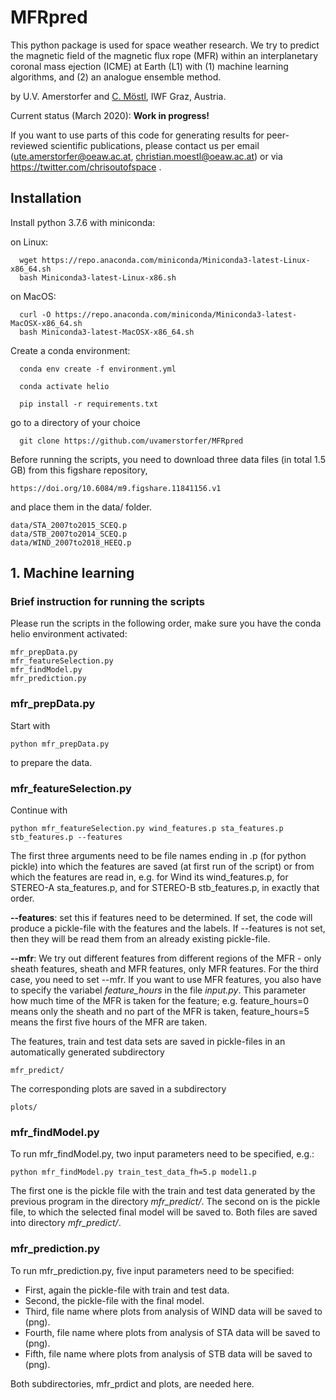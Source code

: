 # MFRpred

This python package is used for space weather research.  We try to predict the magnetic field of the magnetic flux rope (MFR) 
within an interplanetary coronal mass ejection (ICME) at Earth (L1) with (1) machine learning algorithms, 
and (2) an analogue ensemble method. 

by U.V. Amerstorfer and [C. Möstl](https://www.iwf.oeaw.ac.at/en/user-site/christian-moestl/), IWF Graz, Austria.

Current status (March 2020): **Work in progress!** 

If you want to use parts of this code for generating results for peer-reviewed scientific publications, 
please contact us per email (ute.amerstorfer@oeaw.ac.at, christian.moestl@oeaw.ac.at) or via https://twitter.com/chrisoutofspace .


## Installation 

Install python 3.7.6 with miniconda:

on Linux:

	  wget https://repo.anaconda.com/miniconda/Miniconda3-latest-Linux-x86_64.sh
	  bash Miniconda3-latest-Linux-x86.sh

on MacOS:

	  curl -O https://repo.anaconda.com/miniconda/Miniconda3-latest-MacOSX-x86_64.sh
	  bash Miniconda3-latest-MacOSX-x86_64.sh

Create a conda environment:

	  conda env create -f environment.yml

	  conda activate helio

	  pip install -r requirements.txt
	  
go to a directory of your choice

	  git clone https://github.com/uvamerstorfer/MFRpred


Before running the scripts, you need to download three data files (in total 1.5 GB) from this figshare repository, 

    https://doi.org/10.6084/m9.figshare.11841156.v1

and place them in the data/ folder.

    data/STA_2007to2015_SCEQ.p
    data/STB_2007to2014_SCEQ.p
    data/WIND_2007to2018_HEEQ.p 
    
    
     
  
## 1. Machine learning  
### Brief instruction for running the scripts  

Please run the scripts in the following order, make sure you have the conda helio environment activated:

    mfr_prepData.py
    mfr_featureSelection.py 
    mfr_findModel.py 
    mfr_prediction.py 


### mfr_prepData.py

Start with 

    python mfr_prepData.py
    
to prepare the data.

### mfr_featureSelection.py

Continue with

    python mfr_featureSelection.py wind_features.p sta_features.p stb_features.p --features
 
The first three arguments need to be file names ending in .p (for python pickle) into which the features are saved (at first run of the script) 
or from which the features are read in, e.g. for Wind its wind_features.p, for STEREO-A sta_features.p, and for STEREO-B stb_features.p, in exactly that order.


**--features**: set this if features need to be determined. If set, the code will produce a pickle-file with the features and the labels. 
If --features is not set, then they will be read them from an already existing pickle-file. 

**--mfr**: We try out different features from different regions of the MFR - 
only sheath features, sheath and MFR features, only MFR features. For the third case, you need to set --mfr. 
If you want to use MFR features, you also have to specify the variabel *feature_hours* in the file *input.py*. 
This parameter how much time of the MFR is taken for the feature; e.g. feature_hours=0 means only the sheath 
and no part of the MFR is taken, feature_hours=5 means the first five hours of the MFR are taken.

The features, train and test data sets are saved in pickle-files in an automatically generated subdirectory 

    mfr_predict/
    
The corresponding plots are saved in a subdirectory 

    plots/


### mfr_findModel.py

To run mfr_findModel.py, two input parameters need to be specified, e.g.:  

    python mfr_findModel.py train_test_data_fh=5.p model1.p

The first one is the pickle file with the train and test data generated by the previous program in the directory *mfr_predict/*.
The second on is the pickle file, to which the selected final model will be saved to. Both files are saved into directory *mfr_predict/*.  

### mfr_prediction.py
To run mfr_prediction.py, five input parameters need to be specified:  
<ul>
<li> First, again the pickle-file with train and test data.  
<li> Second, the pickle-file with the final model.   
<li> Third, file name where plots from analysis of WIND data will be saved to (png).  
<li> Fourth, file name where plots from analysis of STA data will be saved to (png).  
<li> Fifth, file name where plots from analysis of STB data will be saved to (png).  
</ul>

Both subdirectories, mfr_prdict and plots, are needed here.  
